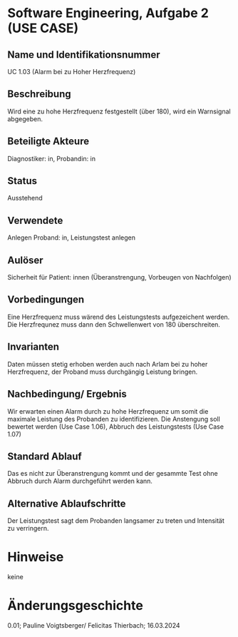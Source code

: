 # Software Engineering, Aufgabe 2 (USE CASE)
## Name und Identifikationsnummer
UC 1.03 (Alarm bei zu Hoher Herzfrequenz)

## Beschreibung
Wird eine zu hohe Herzfrequenz festgestellt (über 180), wird ein Warnsignal abgegeben.

## Beteiligte Akteure
Diagnostiker: in, Probandin: in

## Status
Ausstehend

## Verwendete
Anlegen Proband: in, Leistungstest anlegen

## Aulöser
Sicherheit für Patient: innen (Überanstrengung, Vorbeugen von Nachfolgen)

## Vorbedingungen 
Eine Herzfrequenz muss wärend des Leistungstests aufgezeichent werden.
Die Herzfrequnez muss dann den Schwellenwert von 180 überschreiten.

## Invarianten 
Daten müssen stetig erhoben werden auch nach Arlam bei zu hoher Herzfrequenz, der Proband muss durchgängig Leistung bringen.

## Nachbedingung/ Ergebnis
Wir erwarten einen Alarm durch zu hohe Herzfrequenz um somit die maximale Leistung des Probanden zu identifizieren.
Die Anstengung soll bewertet werden (Use Case 1.06), Abbruch des Leistungstests (Use Case 1.07)

## Standard Ablauf
Das es nicht zur Überanstrengung kommt und der gesammte Test ohne Abbruch durch Alarm durchgeführt werden kann. 

## Alternative Ablaufschritte
Der Leistungstest sagt dem Probanden langsamer zu treten und Intensität zu verringern.

# Hinweise
keine

# Änderungsgeschichte
0.01; Pauline Voigtsberger/ Felicitas Thierbach; 16.03.2024
